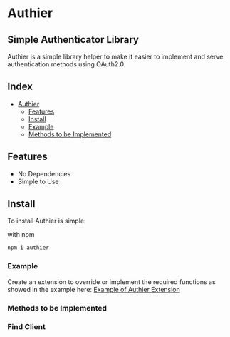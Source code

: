 # Authier

## Simple Authenticator Library

Authier is a simple library helper to make it easier to implement and serve authentication methods using OAuth2.0.

## Index

- [Authier](#authier)
  - [Features](#features)
  - [Install](#install)
  - [Example](#example)
  - [Methods to be Implemented](#methods-to-be-implemented)
  

## Features

- No Dependencies
- Simple to Use

## Install

To install Authier is simple:

with npm

```bash
npm i authier
```

### Example

Create an extension to override or implement the required functions as showed in the example here:
<a href="https://github.com/arthurgermano/authier/blob/master/auth_server_example/oauth2extension/index.js" target="_blank">
Example of Authier Extension
</a>
<br />

### Methods to be Implemented
<h3>Find Client</h3>
